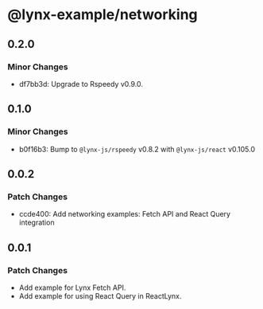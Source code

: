 # @lynx-example/networking

## 0.2.0

### Minor Changes

- df7bb3d: Upgrade to Rspeedy v0.9.0.

## 0.1.0

### Minor Changes

- b0f16b3: Bump to `@lynx-js/rspeedy` v0.8.2 with `@lynx-js/react` v0.105.0

## 0.0.2

### Patch Changes

- ccde400: Add networking examples: Fetch API and React Query integration

## 0.0.1

### Patch Changes

- Add example for Lynx Fetch API.
- Add example for using React Query in ReactLynx.
